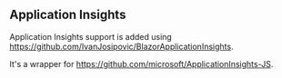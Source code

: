 ﻿## Application Insights

Application Insights support is added using https://github.com/IvanJosipovic/BlazorApplicationInsights.

It's a wrapper for https://github.com/microsoft/ApplicationInsights-JS.